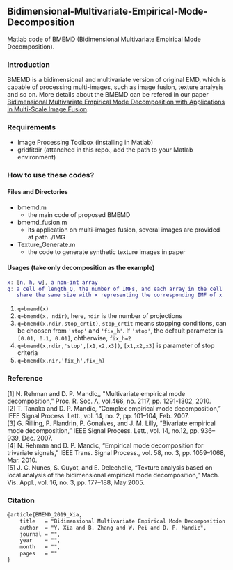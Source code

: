 ## Bidimensional-Multivariate-Empirical-Mode-Decomposition
Matlab code of BMEMD (Bidimensional Multivariate Empirical Mode Decomposition).

### Introduction
BMEMD is a bidimensional and multivariate version of original EMD, which is capable of processing multi-images, such as image fusion, texture analysis and so on. More details about the BMEMD can be refered in our paper [Bidimensional Multivariate Empirical Mode Decomposition with Applications in Multi-Scale Image Fusion]().

### Requirements
- Image Processing Toolbox (installing in Matlab)
- gridfitdir (attanched in this repo., add the path to your Matlab environment)

### How to use these codes?
#### Files and Directories
- bmemd.m
  - the main code of proposed BMEMD
- bmemd_fusion.m
  - its application on multi-images fusion, several images are provided at path ./IMG
- Texture_Generate.m
  - the code to generate synthetic texture images in paper

#### Usages (take only decomposition as the example)
```matlab
x: [n, h, w], a non-int array
q: a cell of length Q, the number of IMFs, and each array in the cell 
   share the same size with x representing the corresponding IMF of x
```
1. `q=bmemd(x)`
2. `q=bmemd(x, ndir)`, here, `ndir` is the number of projections
3. `q=bmemd(x,ndir,stop_crtit)`, `stop_crtit` means stopping conditions, can be choosen from `'stop'` and  `'fix_h'`. If `'stop'`, the default parameter is `[0.01, 0.1, 0.01]`, ohtherwise, `fix_h=2`
4. `q=bmemd(x,ndir,'stop',[x1,x2,x3])`, `[x1,x2,x3]` is parameter of stop criteria
5. `q=bmemd(x,nir,'fix_h',fix_h)`

### Reference
[1] N. Rehman and D. P. Mandic,, "Multivariate empirical mode decomposition," Proc. R. Soc. A, vol.466, no. 2117, pp. 1291-1302, 2010.  
[2] T. Tanaka and D. P. Mandic, “Complex empirical mode decomposition,” IEEE Signal Process. Lett., vol. 14, no. 2, pp. 101–104, Feb. 2007.  
[3] G. Rilling, P. Flandrin, P. Gonalves, and J. M. Lilly, “Bivariate empirical mode decomposition,” IEEE Signal Process. Lett., vol. 14, no.12, pp. 936–939, Dec. 2007.  
[4] N. Rehman and D. P. Mandic, “Empirical mode decomposition for trivariate signals,” IEEE Trans. Signal Process., vol. 58, no. 3, pp. 1059–1068, Mar. 2010.  
[5] J. C. Nunes, S. Guyot, and E. Delechelle, “Texture analysis based on local analysis of the bidimensional empirical mode decomposition,” Mach. Vis. Appl., vol. 16, no. 3, pp. 177–188, May 2005.

### Citation
```tex
@article{BMEMD_2019_Xia,
    title   = "Bidimensional Multivariate Empirical Mode Decomposition with Applications in Multi-Scale Image Fusion",
    author  = "Y. Xia and B. Zhang and W. Pei and D. P. Mandic",
    journal = "",
    year    = "",
    month   = "",
    pages   = ""
}
```
